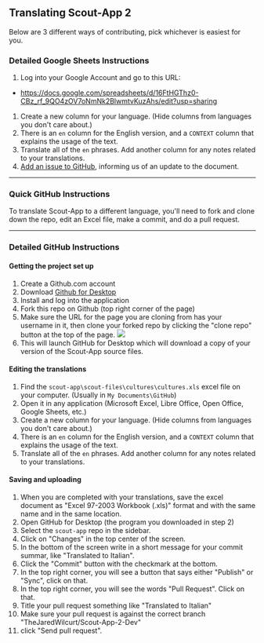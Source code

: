 ## Translating Scout-App 2

Below are 3 different ways of contributing, pick whichever is easiest for you.

### Detailed Google Sheets Instructions

1. Log into your Google Account and go to this URL:
  * https://docs.google.com/spreadsheets/d/16FtHGThz0-CBz_rf_9QO4zOV7oNmNk2BlwmtvKuzAhs/edit?usp=sharing
1. Create a new column for your language. (Hide columns from languages you don't care about.)
1. There is an `en` column for the English version, and a `CONTEXT` column that explains the usage of the text.
1. Translate all of the `en` phrases. Add another column for any notes related to your translations.
1. [Add an issue to GitHub](https://github.com/mhs/scout-app/issues/new?title=SA2%20-%20Translated%20Scout-App&body=New%20translation%20can%20be%20found%20at%0D%0D%2A%20https%3A%2F%2Fdocs%2Egoogle%2Ecom%2Fspreadsheets%2Fd%2F16FtHGThz0-CBz_rf_9QO4zOV7oNmNk2BlwmtvKuzAhs%2Fedit%3Fusp%3Dsharing), informing us of an update to the document.

* * *

### Quick GitHub Instructions

To translate Scout-App to a different language, you'll need to fork and clone down the repo, edit an Excel file, make a commit, and do a pull request.

* * *

### Detailed GitHub Instructions

#### Getting the project set up

1. Create a Github.com account
1. Download [Github for Desktop](https://desktop.github.com)
1. Install and log into the application
1. Fork this repo on Github (top right corner of the page)
1. Make sure the URL for the page you are cloning from has your username in it, then clone your forked repo by clicking the "clone repo" button at the top of the page. <img src="http://i.imgur.com/jIbhqGz.png">
1. This will launch GitHub for Desktop which will download a copy of your version of the Scout-App source files.

#### Editing the translations

1. Find the `scout-app\scout-files\cultures\cultures.xls` excel file on your computer. (Usually in `My Documents\GitHub`)
1. Open it in any application (Microsoft Excel, Libre Office, Open Office, Google Sheets, etc.)
1. Create a new column for your language. (Hide columns from languages you don't care about.)
1. There is an `en` column for the English version, and a `CONTEXT` column that explains the usage of the text.
1. Translate all of the `en` phrases. Add another column for any notes related to your translations.

#### Saving and uploading

1. When you are completed with your translations, save the excel document as "Excel 97-2003 Workbook (.xls)" format and with the same name and in the same location.
1. Open GitHub for Desktop (the program you downloaded in step 2)
1. Select the `scout-app` repo in the sidebar.
1. Click on "Changes" in the top center of the screen.
1. In the bottom of the screen write in a short message for your commit summar, like "Translated to Italian".
1. Click the "Commit" button with the checkmark at the bottom.
1. In the top right corner, you will see a button that says either "Publish" or "Sync", click on that.
1. In the top right corner, you will see the words "Pull Request". Click on that.
1. Title your pull request something like "Translated to Italian"
1. Make sure your pull request is against the correct branch "TheJaredWilcurt/Scout-App-2-Dev"
1. click "Send pull request".

